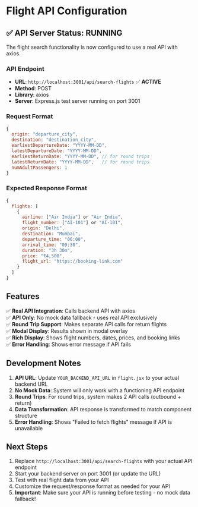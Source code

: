 # Flight API Configuration

## ✅ **API Server Status: RUNNING**

The flight search functionality is now configured to use a real API with axios.

### API Endpoint
- **URL**: `http://localhost:3001/api/search-flights` ✅ **ACTIVE**
- **Method**: POST
- **Library**: axios
- **Server**: Express.js test server running on port 3001

### Request Format
```javascript
{
  origin: "departure_city",
  destination: "destination_city", 
  earliestDepartureDate: "YYYY-MM-DD",
  latestDepartureDate: "YYYY-MM-DD",
  earliestReturnDate: "YYYY-MM-DD", // for round trips
  latestReturnDate: "YYYY-MM-DD",   // for round trips
  numAdultPassengers: 1
}
```

### Expected Response Format
```javascript
{
  flights: [
    {
      airline: ["Air India"] or "Air India",
      flight_number: ["AI-101"] or "AI-101",
      origin: "Delhi",
      destination: "Mumbai",
      departure_time: "06:00",
      arrival_time: "09:30",
      duration: "3h 30m",
      price: "₹4,500",
      flight_url: "https://booking-link.com"
    }
  ]
}
```

## Features

✅ **Real API Integration**: Calls backend API with axios  
✅ **API Only**: No mock data fallback - uses real API exclusively  
✅ **Round Trip Support**: Makes separate API calls for return flights  
✅ **Modal Display**: Results shown in modal overlay  
✅ **Rich Display**: Shows flight numbers, dates, prices, and booking links  
✅ **Error Handling**: Shows error message if API fails  

## Development Notes

1. **API URL**: Update `YOUR_BACKEND_API_URL` in `flight.jsx` to your actual backend URL
2. **No Mock Data**: System will only work with a functioning API endpoint
3. **Round Trips**: For round trips, system makes 2 API calls (outbound + return)
4. **Data Transformation**: API response is transformed to match component structure
5. **Error Handling**: Shows "Failed to fetch flights" message if API is unavailable

## Next Steps

1. Replace `http://localhost:3001/api/search-flights` with your actual API endpoint
2. Start your backend server on port 3001 (or update the URL)  
3. Test with real flight data from your API
4. Customize the request/response format as needed for your API
5. **Important**: Make sure your API is running before testing - no mock data fallback!
